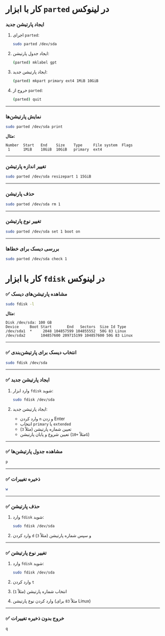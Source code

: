 
# کار با ابزار `parted` در لینوکس

### ایجاد پارتیشن جدید  
1. اجرای `parted`:  
   ```bash
   sudo parted /dev/sda
   ```


2. ایجاد جدول پارتیشن:

   ```bash
   (parted) mklabel gpt
   ```
3. ایجاد پارتیشن جدید:

   ```bash
   (parted) mkpart primary ext4 1MiB 10GiB
   ```
4. خروج از `parted`:

   ```bash
   (parted) quit
   ```

---

### نمایش پارتیشن‌ها

```bash
sudo parted /dev/sda print
```

**مثال:**

```
Number  Start   End    Size    Type     File system  Flags
 1      1MiB    10GiB  10GiB   primary  ext4
```

---

### تغییر اندازه پارتیشن

```bash
sudo parted /dev/sda resizepart 1 15GiB
```

---

### حذف پارتیشن

```bash
sudo parted /dev/sda rm 1
```

---

### تغییر نوع پارتیشن

```bash
sudo parted /dev/sda set 1 boot on
```

---

### بررسی دیسک برای خطاها

```bash
sudo parted /dev/sda check 1
```



# کار با ابزار `fdisk` در لینوکس

### ✅ مشاهده پارتیشن‌های دیسک  
```bash
sudo fdisk -l
```

**مثال:**

```
Disk /dev/sda: 100 GB
Device     Boot Start       End   Sectors  Size Id Type
/dev/sda1  *     2048 104857599 104855552  50G 83 Linux
/dev/sda2       104857600 209715199 104857600 50G 83 Linux
```

---

### ✅ انتخاب دیسک برای پارتیشن‌بندی

```bash
sudo fdisk /dev/sda
```

---

### ✅ ایجاد پارتیشن جدید

1. وارد ابزار `fdisk` شوید:

   ```bash
   sudo fdisk /dev/sda
   ```
2. ایجاد پارتیشن جدید:

   * وارد کردن `n` و زدن Enter
   * انتخاب `primary` یا `extended`
   * تعیین شماره پارتیشن (مثلاً `3`)
   * تعیین شروع و پایان پارتیشن (مثلاً `+10G`)

---

### ✅ مشاهده جدول پارتیشن‌ها

```bash
p
```

---

### ✅ ذخیره تغییرات

```bash
w
```

---

### ✅ حذف پارتیشن

1. وارد `fdisk` شوید:

   ```bash
   sudo fdisk /dev/sda
   ```
2. وارد کردن `d` و سپس شماره پارتیشن (مثلاً `3`)

---

### ✅ تغییر نوع پارتیشن

1. وارد `fdisk` شوید:

   ```bash
   sudo fdisk /dev/sda
   ```
2. وارد کردن `t`
3. انتخاب شماره پارتیشن (مثلاً `1`)
4. وارد کردن نوع پارتیشن (مثلاً `83` برای Linux)

---

### ✅ خروج بدون ذخیره تغییرات

```bash
q
```


